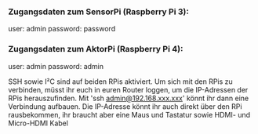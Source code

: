 ### Zugangsdaten zum SensorPi (Raspberry Pi 3): 
user: admin
password: password

### Zugangsdaten zum AktorPi (Raspberry Pi 4): 
user: admin
password: admin 

SSH sowie I²C sind auf beiden RPis aktiviert. 
Um sich mit den RPis zu verbinden, müsst ihr euch in euren Router loggen, um die IP-Adressen der RPis herauszufinden. Mit 'ssh admin@192.168.xxx.xxx' könnt ihr dann eine Verbindung aufbauen. 
Die IP-Adresse könnt ihr auch direkt über den RPi rausbekommen, ihr braucht aber eine Maus und Tastatur sowie HDMI- und Micro-HDMI Kabel
